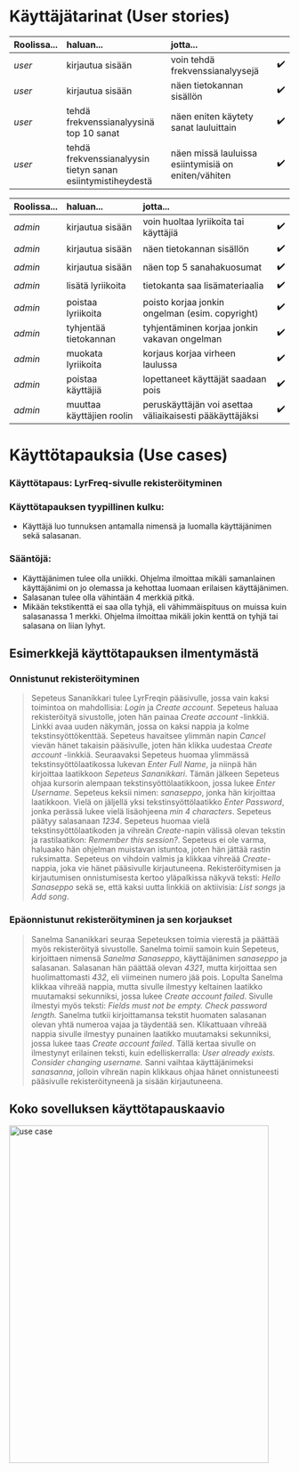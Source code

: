 # Käyttäjätarinat (User stories)

| Roolissa... | haluan... | jotta... | |
| :--- | :--- | :--- | :--- |
| *user* | kirjautua sisään | voin tehdä frekvenssianalyysejä | :heavy_check_mark: |
| *user* | kirjautua sisään | näen tietokannan sisällön | :heavy_check_mark: |
| *user* | tehdä frekvenssianalyysinä <br/> top 10 sanat | näen eniten käytety sanat lauluittain | :heavy_check_mark: |
| *user* | tehdä frekvenssianalyysin <br/> tietyn sanan esiintymistiheydestä | näen missä lauluissa <br/> esiintymisiä on eniten/vähiten | :heavy_check_mark: |

| Roolissa... | haluan... | jotta... | |
| :--- | :--- | :--- | :--- |
| *admin* | kirjautua sisään | voin huoltaa lyriikoita tai käyttäjiä | :heavy_check_mark: |
| *admin* | kirjautua sisään | näen tietokannan sisällön | :heavy_check_mark: |
| *admin* | kirjautua sisään | näen top 5 sanahakuosumat | :heavy_check_mark: |
| *admin* | lisätä lyriikoita | tietokanta saa lisämateriaalia | :heavy_check_mark: |
| *admin* | poistaa lyriikoita | poisto korjaa jonkin <br/> ongelman (esim. copyright) | :heavy_check_mark: |
| *admin* | tyhjentää tietokannan | tyhjentäminen korjaa jonkin vakavan ongelman | :heavy_check_mark: |
| *admin* | muokata lyriikoita | korjaus korjaa virheen laulussa | :heavy_check_mark: |
| *admin* | poistaa käyttäjiä | lopettaneet käyttäjät saadaan pois | :heavy_check_mark: |
| *admin* | muuttaa käyttäjien roolin | peruskäyttäjän voi asettaa väliaikaisesti pääkäyttäjäksi | :heavy_check_mark: |

# Käyttötapauksia (Use cases)

### Käyttötapaus: LyrFreq-sivulle rekisteröityminen

### Käyttötapauksen tyypillinen kulku:
  - Käyttäjä luo tunnuksen antamalla nimensä ja luomalla käyttäjänimen sekä salasanan.

### Sääntöjä:
  - Käyttäjänimen tulee olla uniikki. Ohjelma ilmoittaa mikäli samanlainen käyttäjänimi on jo olemassa ja kehottaa luomaan erilaisen käyttäjänimen.
  - Salasanan tulee olla vähintään 4 merkkiä pitkä.
  - Mikään tekstikenttä ei saa olla tyhjä, eli vähimmäispituus on muissa kuin salasanassa 1 merkki. Ohjelma ilmoittaa mikäli jokin kenttä on tyhjä tai salasana on liian lyhyt.

## Esimerkkejä käyttötapauksen ilmentymästä

### Onnistunut rekisteröityminen

> Sepeteus Sananikkari tulee LyrFreqin pääsivulle, jossa vain kaksi toimintoa on mahdollisia: *Login* ja *Create account*.
  Sepeteus haluaa rekisteröityä sivustolle, joten hän painaa *Create account* -linkkiä.
  Linkki avaa uuden näkymän, jossa on kaksi nappia ja kolme tekstinsyöttökenttää.
  Sepeteus havaitsee ylimmän napin *Cancel* vievän hänet takaisin pääsivulle, joten hän klikka uudestaa *Create account* -linkkiä.
  Seuraavaksi Sepeteus huomaa ylimmässä tekstinsyöttölaatikossa lukevan *Enter Full Name*, ja niinpä hän kirjoittaa laatikkoon *Sepeteus Sananikkari*.
  Tämän jälkeen Sepeteus ohjaa kursorin alempaan tekstinsyöttölaatikkoon, jossa lukee *Enter Username*. Sepeteus keksii nimen: *sanaseppo*, jonka hän kirjoittaa laatikkoon.
  Vielä on jäljellä yksi tekstinsyöttölaatikko *Enter Password*, jonka perässä lukee vielä lisäohjeena *min 4 characters*. Sepeteus päätyy salasanaan *1234*.
  Sepeteus huomaa vielä tekstinsyöttölaatikoden ja vihreän *Create*-napin välissä olevan tekstin ja rastilaatikon: *Remember this session?*.
  Sepeteus ei ole varma, haluaako hän ohjelman muistavan istuntoa, joten hän jättää rastin ruksimatta.
  Sepeteus on vihdoin valmis ja klikkaa vihreää *Create*-nappia, joka vie hänet pääsivulle kirjautuneena.
  Rekisteröitymisen ja kirjautumisen onnistumisesta kertoo yläpalkissa näkyvä teksti: *Hello Sanaseppo* sekä se, että kaksi uutta linkkiä on aktiivisia: *List songs* ja *Add song*.

### Epäonnistunut rekisteröityminen ja sen korjaukset

> Sanelma Sananikkari seuraa Sepeteuksen toimia vierestä ja päättää myös rekisteröityä sivustolle.
  Sanelma toimii samoin kuin Sepeteus, kirjoittaen nimensä *Sanelma Sanaseppo*, käyttäjänimen *sanaseppo* ja salasanan.
  Salasanan hän päättää olevan *4321*, mutta kirjoittaa sen huolimattomasti *432*, eli viimeinen numero jää pois.
  Lopulta Sanelma klikkaa vihreää nappia, mutta sivulle ilmestyy keltainen laatikko muutamaksi sekunniksi, jossa lukee *Create account failed*.
  Sivulle ilmestyi myös teksti: *Fields must not be empty. Check password length.*
  Sanelma tutkii kirjoittamansa tekstit huomaten salasanan olevan yhtä numeroa vajaa ja täydentää sen.
  Klikattuaan vihreää nappia sivulle ilmestyy punainen laatikko muutamaksi sekunniksi, jossa lukee taas *Create account failed*.
  Tällä kertaa sivulle on ilmestynyt erilainen teksti, kuin edelliskerralla: *User already exists. Consider changing username.*
  Sanni vaihtaa käyttäjänimeksi *sanasanna*, jolloin vihreän napin klikkaus ohjaa hänet onnistuneesti pääsivulle rekisteröityneenä ja sisään kirjautuneena.

## Koko sovelluksen käyttötapauskaavio

<img src="https://user-images.githubusercontent.com/46410240/83354534-ff622a00-a361-11ea-9610-ce09d557dd63.png" alt="use case" width="466" height="607" >

